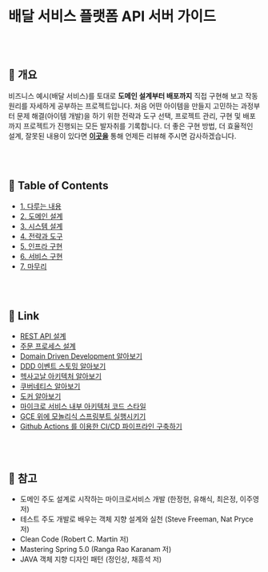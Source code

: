 # 배달 서비스 플랫폼 API 서버 가이드

<br/><br/>



## :speech_balloon: 개요

비즈니스 예시(배달 서비스)를 토대로 **도메인 설계부터 배포까지** 
직접 구현해 보고 작동 원리를 자세하게 공부하는 프로젝트입니다. 
처음 어떤 아이템을 만들지 고민하는 과정부터 문제 해결(아이템 개발)을 하기 위한 전략과 도구 선택, 
프로젝트 관리, 구현 및 배포까지 프로젝트가 진행되는 모든 발자취를 기록합니다. 
더 좋은 구현 방법, 더 효율적인 설계, 잘못된 내용이 있다면 **[이곳을](https://github.com/cholnh/delivery-platform-server-guide/issues)** 
통해 언제든 리뷰해 주시면 감사하겠습니다.

<br/><br/>



## :memo: Table of Contents

- [1. 다루는 내용](https://github.com/cholnh/delivery-platform-server-guide/blob/main/contents/1/index.md#배달-서비스-플랫폼-api-서버-가이드)
- [2. 도메인 설계](https://github.com/cholnh/delivery-platform-server-guide/blob/main/contents/2/index.md#배달-서비스-플랫폼-api-서버-가이드)
- [3. 시스템 설계](https://github.com/cholnh/delivery-platform-server-guide/blob/main/contents/3/index.md#배달-서비스-플랫폼-api-서버-가이드)
- [4. 전략과 도구](https://github.com/cholnh/delivery-platform-server-guide/blob/main/contents/4/index.md#배달-서비스-플랫폼-api-서버-가이드)
- [5. 인프라 구현](https://github.com/cholnh/delivery-platform-server-guide/blob/main/contents/5/index.md#배달-서비스-플랫폼-api-서버-가이드)
- [6. 서비스 구현](https://github.com/cholnh/delivery-platform-server-guide/blob/main/contents/6/index.md#배달-서비스-플랫폼-api-서버-가이드)
- [7. 마무리](https://github.com/cholnh/delivery-platform-server-guide/blob/main/contents/7/index.md#배달-서비스-플랫폼-api-서버-가이드)

<br/><br/>



## :link: Link 

- [REST API 설계](https://github.com/cholnh/delivery-platform-server-guide/blob/main/contents/2/restful-api.md#restful-api-설계)
- [주문 프로세스 설계](https://github.com/cholnh/delivery-platform-server-guide/blob/main/contents/2/order-process.md#주문-프로세스)
- [Domain Driven Development 알아보기](https://github.com/cholnh/delivery-platform-server-guide/blob/main/contents/2/ddd-strategy.md#ddd-간단-소개)
- [DDD 이벤트 스토밍 알아보기](https://github.com/cholnh/delivery-platform-server-guide/blob/main/contents/2/event-storming.md#이벤트-스토밍)
- [헥사고날 아키텍처 알아보기](https://github.com/cholnh/delivery-platform-server-guide/blob/main/contents/2/ddd-hex.md#헥사고날-아키텍처)
- [쿠버네티스 알아보기](https://github.com/cholnh/delivery-platform-server-guide/blob/main/contents/3/msa-kubernetes.md#쿠버네티스)
- [도커 알아보기](https://github.com/cholnh/delivery-platform-server-guide/blob/main/contents/3/msa-docker.md#도커)
- [마이크로 서비스 내부 아키텍처 코드 스타일](https://github.com/cholnh/spring-best-practice-todo)
- [GCE 위에 모놀리식 스프링부트 실행시키기](https://github.com/cholnh/delivery-platform-server-guide/blob/main/contents/5/gcp-gce-msa.md#gcp-gce-msa.md#gce-위에-모놀리식-스프링부트-실행시키기)
- [Github Actions 를 이용한 CI/CD 파이프라인 구축하기](https://github.com/cholnh/delivery-platform-server-guide/blob/main/contents/5/ci-cd.md/#github-actions-를-이용한-cicd-파이프라인-구축)

<br/><br/>



## :monocle_face: 참고 

- 도메인 주도 설계로 시작하는 마이크로서비스 개발 (한정헌, 유해식, 최은정, 이주영 저)
- 테스트 주도 개발로 배우는 객체 지향 설계와 실천 (Steve Freeman, Nat Pryce 저)
- Clean Code (Robert C. Martin 저)
- Mastering Spring 5.0 (Ranga Rao Karanam 저)
- JAVA 객체 지향 디자인 패턴 (정인상, 채흥석 저)